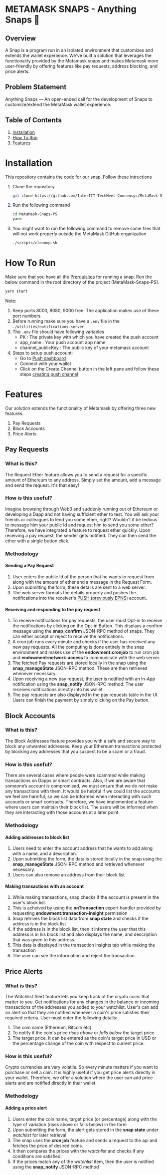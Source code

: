 
# METAMASK SNAPS - Anything Snaps 🦊

## Overview
A Snap is a program run in an isolated environment that customizes and extends the wallet experience. We've built a solution that leverages the functionality provided by the Metamask snaps and makes Metamask more user-friendly by offering features like pay requests, address blocking, and price alerts.

## Problem Statement
Anything Snaps — An open-ended call for the development of Snaps to customize/extend the MetaMask wallet experience.

## Table of Contents

1. [Installation](#installation)
2. [How To Run](#how-to-run)
3. [Features](#features)

# Installation

This repository contains the code for our snap. Follow these intructions

1. Clone the repository  

    ```bash
    git clone https://github.com/InterIIT-TechMeet-Consensys/MetaMask-Snaps-PS.git
    ```

2. Run the following command   

    ```bash
    cd MetaMask-Snaps-PS
    yarn
    ```

3. You might want to run the following command to remove some files that will not work properly outside the MetaMask GitHub organization

    ```bash
    ./scripts/cleanup.sh
    ```

# How To Run

Make sure that you have all the [Prerquisites](https://docs.metamask.io/guide/snaps.html#prerequisites) for running a snap. Run the below command in the root directory of the project (MetaMask-Snaps-PS).

```bash
yarn start
```
Note: 
1. Keep ports 8000, 8080, 9000 free. The application makes use of these port numbers.
2. Before running make sure you have a `.env` file in the `./utilities/notifications-server`
3. The `.env` file should have following variables
	- PK : The private key with which you have created the push account
	- app_name : Your push account app name
	- channel_publicKey : The public key of your metamask account
4. Steps to setup push account:
	- Go to [Push dashboard](https://staging.push.org/#/dashboard)
	- Connect with your wallet
	- Click on the Create Channel button in the left pane and follow these steps [creating push channel](https://docs.push.org/developers/developer-guides/create-your-notif-channel)

# Features
Our solution extends the functionality of Metamask by offering three new features.
1. Pay Requests
2. Block Accounts
3. Price Alerts

## Pay Requests
### What is this?
The Request Ether feature allows you to send a request for a specific amount of Ethereum to any address. Simply set the amount, add a message and send the request. It's that easy!

### How is this useful?
Imagine browsing through Web3 and suddenly running out of Ethereum or developing a Dapp and not having sufficient ether to test. You will ask your friends or colleagues to lend you some ether, right? Wouldn't it be tedious to message him your public Id and request him to send you some ether? Therefore, we have integrated a feature to request ether quickly. Upon receiving a pay request, the sender gets notified. They can then send the ether with a single button click.

### Methodology
#### Sending a Pay Request
1. User enters the public Id of the person that he wants to request from along with the amount of ether and a message in the Request Form.
2. Upon submitting the form, these details are sent to a web server.
3. The web server formats the details properly and pushes the notifications into the receiver's [PUSH (previously EPNS)](https://push.org/) account.

#### Receiving and responding to the pay request
1. To receive notifications for pay requests, the user must Opt-in to receive the notifications by clicking on the Opt-in Button. This displays a confirm message using the **snap_confirm** JSON-RPC method of snaps. They can either accept or reject to receive the notifications.
2. A cron job runs every minute and checks if the user has received any new pay requests. All the computing is done entirely in the snap environment and makes use of the **endowment:cronjob** to run cron job and **endowment:network-access** to communicate with the web server.
3. The fetched Pay requests are stored locally in the snap using the **snap_manageState** JSON-RPC method. These are then retrieved whenever necessary.
4. Upon receiving a new pay request, the user is notified with an In-App notification using the **snap_notify** JSON-RPC method. The user receives notifications directly into his wallet.
5. The pay requests are also displayed in the pay requests table in the UI. Users can finish the payment by simply clicking on the Pay button.

## Block Accounts

### What is this?
The Block Addresses feature provides you with a safe and secure way to block any unwanted addresses. Keep your Ethereum transactions protected by blocking any addresses that you suspect to be a scam or a fraud.

### How is this useful?
There are several cases where people were scammed while making transactions on Dapps or smart contracts. Also, if we are aware that someone’s account is compromised, we must ensure that we do not make any transactions with them. It would be helpful if we could list the accounts we feel are harmful, so we can be informed when interacting with such accounts or smart contracts. Therefore, we have implemented a feature where users can maintain their block list. The users will be informed when they are interacting with those accounts at a later point.


### Methodology
#### Adding addresses to block list
1. Users need to enter the account address that he wants to add along with a name, and a description.
2. Upon submitting the form, the data is stored locally in the snap using the **snap_manageState** JSON-RPC method and retrieved whenever necessary.
3. Users can also remove an address from their block list

#### Making transactions with an account
1. While making transactions, snap checks if the account is present in the user's block list.
2. This is acheived by using the **onTransaction** export handler provided by requesting **endowment:transaction-insight** permission
3. Snap retrives the block list data from **snap state** and checks if the address is in the block list
4. If the address is in the block list, then it informs the user that this address is in his block list and also displays the name, and description that was given to this address.
5. This data is displayed in the transaction insights tab while making the transaction
6. The user can see the information and reject the transaction.

## Price Alerts
### What is this?
The Watchlist Alert feature lets you keep track of the crypto coins that matter to you. Get notifications for any changes in the balance or incoming transactions of the addresses you added to your watchlist.
User's can add an alert so that they are notified whenever a coin's price satisfies their required criteria. User must enter the following details:
1. The coin name (Ethereum, Bitcoin etc)
2. To notify if the coin's price *rises above* or *falls below* the target price
3. The target price. It can be entered as the coin's target price in USD or the percentage change of the coin with respect to current price.
### How is this useful?
Crypto currencies are very volatile. So every minute matters if you want to purchase or sell a coin. It is highly useful if you get price alerts directly in your wallet. Therefore, we offer a solution where the user can add price alerts and are notified directly in their wallet.

### Methodology
#### Adding a price alert
1. Users enter the coin name, target price (or percentage) along with the type of variation (rises above or falls below) in the form
2. Upon submitting the form, the alert gets stored in the **snap state** under *watchlist* for later retrieval
3. The snap uses the **cron job** feature and sends a request to the api and fetches the price of desired coins.
4. It then compares the prices with the *watchlist* and checks if any conditions are satisfied.
5. If the prices match any of the *watchlist* item, then the user is notified using the **snap_notify** JSON-RPC method
